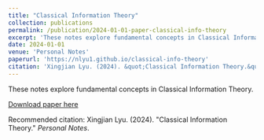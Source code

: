 ```yaml
---
title: "Classical Information Theory"
collection: publications
permalink: /publication/2024-01-01-paper-classical-info-theory
excerpt: 'These notes explore fundamental concepts in Classical Information Theory.'
date: 2024-01-01
venue: 'Personal Notes'
paperurl: 'https://nlyu1.github.io/classical-info-theory'
citation: 'Xingjian Lyu. (2024). &quot;Classical Information Theory.&quot; <i>Personal Notes</i>.'
---
```

These notes explore fundamental concepts in Classical Information Theory.

[Download paper here](https://nlyu1.github.io/classical-info-theory)

Recommended citation: Xingjian Lyu. (2024). "Classical Information Theory." <i>Personal Notes</i>.